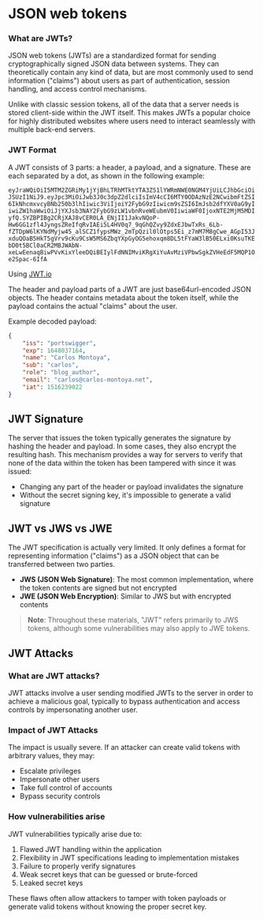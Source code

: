 # JSON web tokens
### What are JWTs?
JSON web tokens (JWTs) are a standardized format for sending cryptographically signed JSON data between systems. They can theoretically contain any kind of data, but are most commonly used to send information ("claims") about users as part of authentication, session handling, and access control mechanisms.

Unlike with classic session tokens, all of the data that a server needs is stored client-side within the JWT itself. This makes JWTs a popular choice for highly distributed websites where users need to interact seamlessly with multiple back-end servers.

### JWT Format
A JWT consists of 3 parts: a header, a payload, and a signature. These are each separated by a dot, as shown in the following example:

 ```eyJraWQiOiI5MTM2ZGRiMy1jYjBhLTRhMTktYTA3ZS1lYWRmNWE0NGM4YjUiLCJhbGciOiJSUzI1NiJ9.eyJpc3MiOiJwb3J0c3dpZ2dlciIsImV4cCI6MTY0ODAzNzE2NCwibmFtZSI6IkNhcmxvcyBNb250b3lhIiwic3ViIjoiY2FybG9zIiwicm9sZSI6ImJsb2dfYXV0aG9yIiwiZW1haWwiOiJjYXJsb3NAY2FybG9zLW1vbnRveWEubmV0IiwiaWF0IjoxNTE2MjM5MDIyfQ.SYZBPIBg2CRjXAJ8vCER0LA_ENjII1JakvNQoP-Hw6GG1zfl4JyngsZReIfqRvIAEi5L4HV0q7_9qGhQZvy9ZdxEJbwTxRs_6Lb-fZTDpW6lKYNdMyjw45_alSCZ1fypsMWz_2mTpQzil0lOtps5Ei_z7mM7M8gCwe_AGpI53JxduQOaB5HkT5gVrv9cKu9CsW5MS6ZbqYXpGyOG5ehoxqm8DL5tFYaW3lB50ELxi0KsuTKEbD0t5BCl0aCR2MBJWAbN-xeLwEenaqBiwPVvKixYleeDQiBEIylFdNNIMviKRgXiYuAvMziVPbwSgkZVHeEdF5MQP1Oe2Spac-6IfA```

Using [JWT.io](https://jwt.io/)

The header and payload parts of a JWT are just base64url-encoded JSON objects. The header contains metadata about the token itself, while the payload contains the actual "claims" about the user.

Example decoded payload:

```json
{
    "iss": "portswigger",
    "exp": 1648037164,
    "name": "Carlos Montoya",
    "sub": "carlos",
    "role": "blog_author",
    "email": "carlos@carlos-montoya.net",
    "iat": 1516239022
}
```
## JWT Signature

The server that issues the token typically generates the signature by hashing the header and payload. In some cases, they also encrypt the resulting hash. This mechanism provides a way for servers to verify that none of the data within the token has been tampered with since it was issued:

- Changing any part of the header or payload invalidates the signature
- Without the secret signing key, it's impossible to generate a valid signature

## JWT vs JWS vs JWE

The JWT specification is actually very limited. It only defines a format for representing information ("claims") as a JSON object that can be transferred between two parties.

- **JWS (JSON Web Signature)**: The most common implementation, where the token contents are signed but not encrypted
- **JWE (JSON Web Encryption)**: Similar to JWS but with encrypted contents

> **Note**: Throughout these materials, "JWT" refers primarily to JWS tokens, although some vulnerabilities may also apply to JWE tokens.

## JWT Attacks

### What are JWT attacks?
JWT attacks involve a user sending modified JWTs to the server in order to achieve a malicious goal, typically to bypass authentication and access controls by impersonating another user.

### Impact of JWT Attacks
The impact is usually severe. If an attacker can create valid tokens with arbitrary values, they may:

- Escalate privileges
- Impersonate other users
- Take full control of accounts
- Bypass security controls

### How vulnerabilities arise
JWT vulnerabilities typically arise due to:

1. Flawed JWT handling within the application
2. Flexibility in JWT specifications leading to implementation mistakes
3. Failure to properly verify signatures
4. Weak secret keys that can be guessed or brute-forced
5. Leaked secret keys

These flaws often allow attackers to tamper with token payloads or generate valid tokens without knowing the proper secret key.



